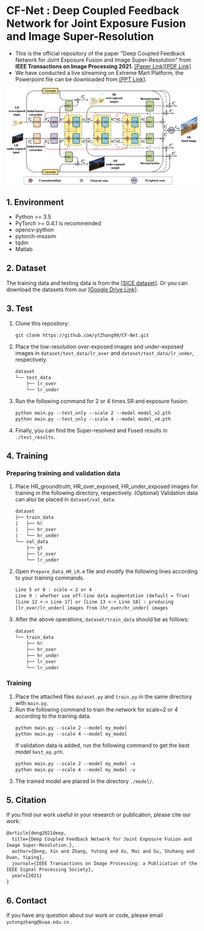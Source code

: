 # CF-Net : Deep Coupled Feedback Network for Joint Exposure Fusion and Image Super-Resolution
- This is the official repository of the paper "Deep Coupled Feedback Network for Joint Exposure Fusion and Image Super-Resolution" from **IEEE Transactions on Image Processing 2021**. [[Paper Link]](https://ieeexplore.ieee.org/abstract/document/9357931, "Paper Link")[[PDF Link]](https://ieeexplore.ieee.org/stamp/stamp.jsp?tp=&arnumber=9357931)
- We have conducted a live streaming on Extreme Mart Platform, the Powerpoint file can be downloaded from [[PPT Link]](https://kdocs.cn/l/coxDwl57PbVi
).

![framework](./imgs/framework.png)

## 1. Environment
- Python >= 3.5
- PyTorch >= 0.4.1 is recommended
- opencv-python
- pytorch-msssim
- tqdm
- Matlab

## 2. Dataset
The training data and testing data is from the [[SICE dataset]](https://github.com/csjcai/SICE, "Official SICE"). Or you can download the datasets from our [[Google Drive Link]](https://drive.google.com/drive/folders/1Ik0D2pf93aLOlexevpAE5ftckMTQscZo?usp=sharing., "Ours").

## 3. Test
1. Clone this repository:
    ```
    git clone https://github.com/ytZhang99/CF-Net.git
    ```
2. Place the low-resolution over-exposed images and under-exposed images in `dataset/test_data/lr_over` and `dataset/test_data/lr_under`, respectively.
    ```
    dataset 
    └── test_data
        ├── lr_over
        └── lr_under
    ```
3. Run the following command for 2 or 4 times SR and exposure fusion:
    ```
    python main.py --test_only --scale 2 --model model_x2.pth
    python main.py --test_only --scale 4 --model model_x4.pth
    ```
4. Finally, you can find the Super-resolved and Fused results in `./test_results`.

## 4. Training
### Preparing training and validation data
1. Place HR_groundtruth, HR_over_exposed, HR_under_exposed images for training in the following directory, respectively. (Optional) Validation data can also be placed in `dataset/val_data`. 
    ```
    dataset 
    ├── train_data
    |   ├── hr
    |   ├── hr_over
    |   └── hr_under
    └── val_data
        ├── gt
        ├── lr_over
        └── lr_under
    ```                
2. Open `Prepare_Data_HR_LR.m` file and modify the following lines according to your training commands.
    ```
    Line 5 or 6 : scale = 2 or 4
    Line 9 : whether use off-line data augmentation (default = True)
    [Line 12 <-> Line 17] or [Line 13 <-> Line 18] : producing [lr_over/lr_under] images from [hr_over/hr_under] images
    ```
3. After the above operations, `dataset/train_data` should be as follows:
    ```
    dataset
    └── train_data 
        ├── hr
        ├── hr_over
        ├── hr_under
        ├── lr_over
        └── lr_under
    ```
### Training
1. Place the attached files `dataset.py` and `train.py` in the same directory with `main.py`.
2. Run the following command to train the network for scale=2 or 4 according to the training data.
    ```
    python main.py --scale 2 --model my_model
    python main.py --scale 4 --model my_model
    ```
    If validation data is added, run the following command to get the best model `best_ep.pth`.
    ```
    python main.py --scale 2 --model my_model -v
    python main.py --scale 4 --model my_model -v
    ```
3. The trained model are placed in the directory `./model/`.

## 5. Citation
If you find our work useful in your research or publication, please cite our work:
```
@article{deng2021deep,
  title={Deep Coupled Feedback Network for Joint Exposure Fusion and Image Super-Resolution.},
  author={Deng, Xin and Zhang, Yutong and Xu, Mai and Gu, Shuhang and Duan, Yiping},
  journal={IEEE Transactions on Image Processing: a Publication of the IEEE Signal Processing Society},
  year={2021}
}
```

## 6. Contact
If you have any question about our work or code, please email `yutongzhang@buaa.edu.cn` .
